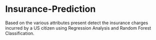 # Insurance-Prediction
Based on the various attributes present detect the insurance charges incurred by a US citizen using Regression Analysis and Random Forest Classification.
